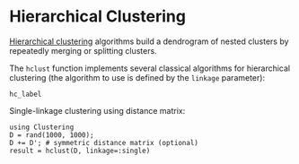 # Hierarchical Clustering

[Hierarchical clustering](https://en.wikipedia.org/wiki/Hierarchical_clustering)
algorithms build a dendrogram of nested clusters by repeatedly merging
or splitting clusters.

The `hclust` function implements several classical algorithms for hierarchical
clustering (the algorithm to use is defined by the `linkage` parameter):

```@docs
hc_label
```

Single-linkage clustering using distance matrix:
```@example
using Clustering
D = rand(1000, 1000);
D += D'; # symmetric distance matrix (optional)
result = hclust(D, linkage=:single)
```
